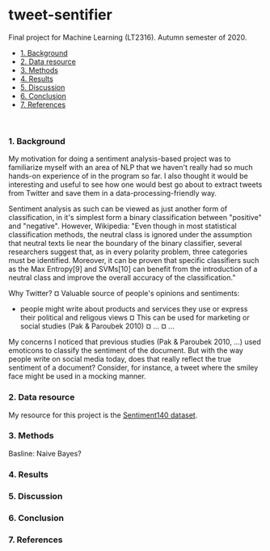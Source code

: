 # tweet-sentifier
Final project for Machine Learning (LT2316). Autumn semester of 2020. 

- [1. Background](#1-background)
- [2. Data resource](#2-data-resource)
- [3. Methods](#3-methods)
- [4. Results](#4-results)
- [5. Discussion](#5-discussion)
- [6. Conclusion](#6-conclusion)
- [7. References](#6-references)

</br>

### 1. Background
My motivation for doing a sentiment analysis-based project was to familiarize myself with an area of NLP that we haven't really had so much hands-on experience of in the program so far. I also thought it would be interesting and useful to see how one would best go about to extract tweets from Twitter and save them in a data-processing-friendly way. 

Sentiment analysis as such can be viewed as just another form of classification, in it's simplest form a binary classification between "positive" and "negative". However, Wikipedia: "Even though in most statistical classification methods, the neutral class is ignored under the assumption that neutral texts lie near the boundary of the binary classifier, several researchers suggest that, as in every polarity problem, three categories must be identified. Moreover, it can be proven that specific classifiers such as the Max Entropy[9] and SVMs[10] can benefit from the introduction of a neutral class and improve the overall accuracy of the classification."      

Why Twitter?
¤ Valuable source of people's opinions and sentiments:
- people might write about products and services they use or express their political and religous views 
¤ This can be used for marketing or social studies (Pak & Paroubek 2010)
¤ ...
¤ ...


My concerns
I noticed that previous studies (Pak & Paroubek 2010, ...) used emoticons to classify the sentiment of the document. But with the way people write on social media today, does that really reflect the true sentiment of a document? Consider, for instance, a tweet where the smiley face might be used in a mocking manner.  

### 2. Data resource
My resource for this project is the [Sentiment140 dataset](https://www.kaggle.com/kazanova/sentiment140). 

### 3. Methods

Basline: Naive Bayes?

### 4. Results

### 5. Discussion

### 6. Conclusion

### 7. References